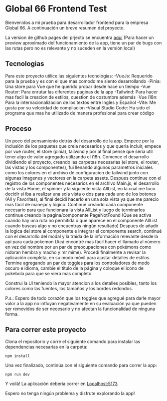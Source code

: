 # Global 66 Frontend Test

Bienvenidos a mi prueba para desarrollador frontend para la empresa Global 66. A continuación un breve resumen del proyecto.

La version de github pages del prjecto se encuentra [aquí](https://fabiogatti.github.io/global66FeTest/)
(Para hacer un preview aproximado del funcionamiento de la app, tiene un par de bugs con las rutas pero no es relevante y no suceden en la versión local)

## Tecnologias

Para este proyecto utilice las siguientes tecnologias:
-VueJs: Requerido para la prueba y es con el que mas comodo me siento desarrollando
-Pinia: Una store para Vue que he querido probar desde hace un tiempo
-Vue Router: Para enrutar las diferentes paginas de la app
-Tailwind: Para hacer mas facil la creacion de estilos, cuestion de costumbre además
-Vue i18n: Para la internacionalizacion de los textos entre Ingles y Español
-Vite: Me gusta por su velocidad de compilacion
-Visual Studio Code: Ha sido el programa que mas he utilizado de manera profesional para crear código

## Proceso

Un poco del pensamiento detrás del desarrollo de la app.
Empece por la inclusión de los paquetes que creia necesarios y que queria incluir, empece por vue router, el store (pinia), tailwind y por al final pense que seria util tener algo de valor agregado utilizando el i18n.
Comence el desarrollo dividiendo el proyecto, creando las carpetas necesarias (el store, el router, las vistas y los componentes), fui llenando algunos parametros iniciales como los colores en el archivo de configuracion de tailwind junto con algunas imagenes y vectores en la carpeta assets.
Despues continue con el registro de los componentes necesarios en el archivo Main.js, el desarrollo de la vista Home, el spinner y la siguiente vista AllList, en la cual me toco decidir si iba a realizar una sola vista o dos para cada uno de los botones (All y Favorites), al final decidi hacerlo en una sola vista ya que me parecio mas fácil de manejar y lógico. Continué creando cada componente necesario para que funcionara la vista AllList y luego de terminarlos continue creando la pagina/componente PageNotFound (Que se activa cuando hay una ruta no permitida o que aparece en el componente AllList cuando buscas algo y no encuentras ningún resultado)
Despues de añadir la logica del store al componente e integrar el componente search, continué con el desarrollo del modal y la traida de la información relevante desde la api para cada pokemon (Acá encontré mas fácil hacer el llamado al número en vez del nombre por un par de preocupaciones con pokémons como nidoran hembra y macho y mr mime).
Procedi finalmente a revisar la aplicación completa, en su modo móvil para ajustar detalles de estilos. Termine agregando un par de toggles para los controladores de modo oscuro e idioma, cambie el titulo de la página y coloque el icono de pokebola para que se viera mas completo.

Construi la UI teniendo la mayor atencion a los detalles posibles, tanto los colores como las fuentes, los tamaños y los bordes redondos.

P.s.: Espero de todo corazón que los toggles que agregué para darle mayor valor a la app no influyan negativamente en su evaluación ya que pueden ser removidos de ser necesario y no afectan la funcionalidad de ninguna forma.

## Para correr este proyecto

Clona el repositorio y corre el siguiente comando para instalar las dependencias necesarias en la carpeta:

```
npm install
```

Una vez finalizado, continúa con el siguiente comando para correr la app:

```
npm run dev
```

Y voilà! La aplicación deberia correr en [Localhost:5173](http://localhost:5173/)

Espero no tenga ningún problema y disfrute explorando la app!
